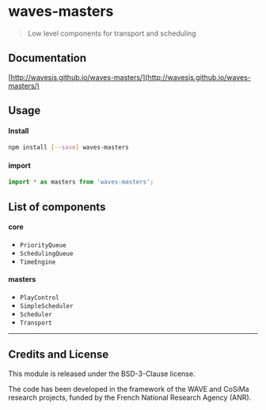 # waves-masters

> Low level components for transport and scheduling

## Documentation

[http://wavesjs.github.io/waves-masters/](http://wavesjs.github.io/waves-masters/)

## Usage

#### Install

```sh
npm install [--save] waves-masters
```

#### import

```js
import * as masters from 'waves-masters';
```

## List of components

#### core

- `PriorityQueue`
- `SchedulingQueue`
- `TimeEngine`

#### masters

- `PlayControl`
- `SimpleScheduler`
- `Scheduler`
- `Transport`      

<hr />

## Credits and License

This module is released under the BSD-3-Clause license.

The code has been developed in the framework of the WAVE and CoSiMa research projects, funded by the French National Research Agency (ANR).
